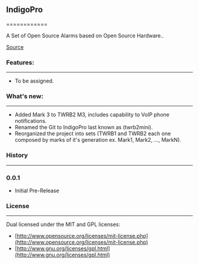## IndigoPro
============

A Set of Open Source Alarms based on Open Source Hardware.. 

[Source](http://github.com/mafairnet/IndigoPro)


### Features:
---------

- To be assigned.


### What's new:
---------

- Added Mark 3 to TWRB2 M3, includes capability to VoIP phone notifications.
- Renamed the Git to IndigoPro last known as (twrb2mini).
- Reorganized the project into sets (TWRB1 and TWRB2 each one composed by marks of it's generation ex. Mark1, Mark2, ..., MarkN).


### History
-------

### 0.0.1 ###

- Initial Pre-Release


### License
-------

Dual licensed under the MIT and GPL licenses:

*  [http://www.opensource.org/licenses/mit-license.php](http://www.opensource.org/licenses/mit-license.php)
*  [http://www.gnu.org/licenses/gpl.html](http://www.gnu.org/licenses/gpl.html)

